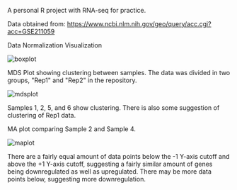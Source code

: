 A personal R project with RNA-seq for practice.

Data obtained from: https://www.ncbi.nlm.nih.gov/geo/query/acc.cgi?acc=GSE211059

Data Normalization Visualization

![boxplot](https://user-images.githubusercontent.com/103966006/205521333-d22dba25-ccb0-4191-a7ab-e3dd5857fd8c.png)


MDS Plot showing clustering between samples. The data was divided in two groups, "Rep1" and "Rep2" in the repository.

![mdsplot](https://user-images.githubusercontent.com/103966006/205521352-9e64279d-4218-4313-800a-6e119a930483.png)

Samples 1, 2, 5, and 6 show clustering. There is also some suggestion of clustering of Rep1 data.


MA plot comparing Sample 2 and Sample 4.

![maplot](https://user-images.githubusercontent.com/103966006/205519559-5e7d418a-e346-48ac-92d2-4606b0e340cd.png)

There are a fairly equal amount of data points below the -1 Y-axis cutoff and above the +1 Y-axis cutoff, suggesting a fairly similar amount of genes being downregulated as well as upregulated. There may be more data points below, suggesting more downregulation.
